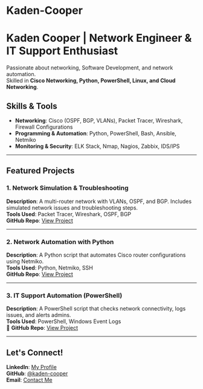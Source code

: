 # Kaden-Cooper

# Kaden Cooper | Network Engineer & IT Support Enthusiast
Passionate about networking, Software Development, and network automation.  
Skilled in **Cisco Networking, Python, PowerShell, Linux, and Cloud Networking**.

## Skills & Tools
- **Networking**: Cisco (OSPF, BGP, VLANs), Packet Tracer, Wireshark, Firewall Configurations
- **Programming & Automation**: Python, PowerShell, Bash, Ansible, Netmiko
- **Monitoring & Security**: ELK Stack, Nmap, Nagios, Zabbix, IDS/IPS

---

## Featured Projects

###  1. Network Simulation & Troubleshooting
 **Description**: A multi-router network with VLANs, OSPF, and BGP. Includes simulated network issues and troubleshooting steps.  
 **Tools Used**: Packet Tracer, Wireshark, OSPF, BGP  
**GitHub Repo**: [View Project](https://github.com/kaden-cooper/network-troubleshooting)  

---

###  2. Network Automation with Python
**Description**: A Python script that automates Cisco router configurations using Netmiko.  
**Tools Used**: Python, Netmiko, SSH  
**GitHub Repo**: [View Project](https://github.com/kaden-cooper/network-automation)  

---

###  3. IT Support Automation (PowerShell)
**Description**: A PowerShell script that checks network connectivity, logs issues, and alerts admins.  
**Tools Used**: PowerShell, Windows Event Logs  
📂 **GitHub Repo**: [View Project](https://github.com/kaden-cooper/it-support-script)  

---

## Let's Connect!
**LinkedIn**: [My Profile](https://www.linkedin.com/in/kaden-cooper-840192276/?trk=opento_sprofile_topcard)  
**GitHub**: [@kaden-cooper](https://github.com/kadencooper2005/Kaden-Cooper)  
**Email**: [Contact Me](mailto:kadencooper608@gmail.com)  


